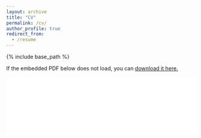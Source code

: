 ```yaml
---
layout: archive
title: "CV"
permalink: /cv/
author_profile: true
redirect_from:
  - /resume
---
```


{% include base_path %}

If the embedded PDF below does not load, you can <u><a href="https://github.com/tswater/tswater.github.io/blob/2717c5cebf5393648e6f890c0aa885b1f673f452/files/WatermanWebsiteCV.docx.pdf">download it here.</a></u>
<br/>

<embed src="files/WatermanWebsiteCV.docx.pdf" type="application/pdf" width="100%" />
